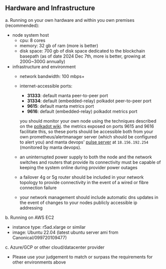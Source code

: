 ## Hardware and Infrastructure

a. Running on your own hardware and within you own premises (recommended):

- node system host
  - cpu: 8 cores
  - memory: 32 gb of ram (more is better)
  - disk space: 700 gb of disk space dedicated to the blockchain basepath (as of date 2024 Dec 7th, more is better, growing at 200G~300G annually)
- infrastructure and environment
  - network bandwidth: 100 mbps+
  - internet-accessible ports:
    - **31333**: default manta peer-to-peer port
    - **31334**: default (embedded-relay) polkadot peer-to-peer port
    - **9615**: default manta metrics port
    - **9616**: default (embedded-relay) polkadot metrics port

    you should monitor your own node using the techniques described on the [polkadot wiki](https://wiki.polkadot.network/docs/maintain-guides-how-to-monitor-your-node). the metrics exposed on ports 9615 and 9616 facilitate this, so these ports should be accessible both from your own prometheus/alertmanager server (which should be configured to alert you) and manta devops' [pulse server](https://pulse.pelagos.systems) at `18.156.192.254` (monitored by manta devops).
  - an uninterrupted power supply to both the node and the network switches and routers that provide its connectivity must be capable of keeping the system online during provider power outages
  - a failover 4g or 5g router should be included in your network topology to provide connectivity in the event of a wired or fibre connection failure
  - your network management should include automatic dns updates in the event of changes to your nodes publicly accessible ip addressing

b. Running on AWS EC2
- instance type: r5ad.xlarge or similar
- image: Ubuntu 22.04 (latest ubuntu server ami from Canonical/099720109477)

c. Azure/GCP or other cloud/datacenter provider
- Please use your judgement to match or surpass the requirements for other environments above
